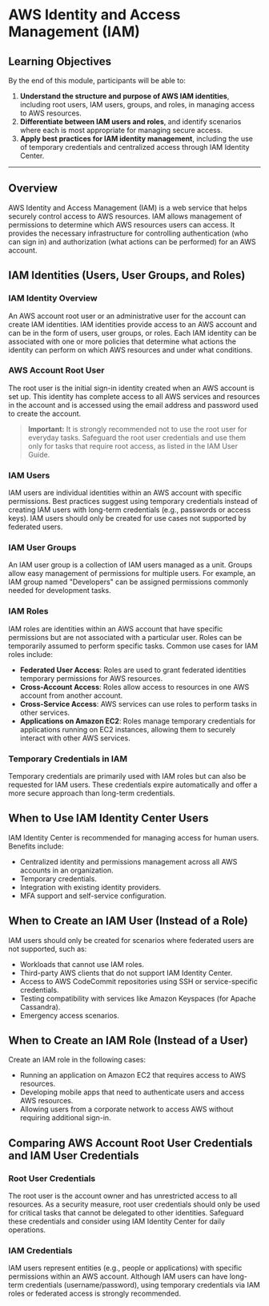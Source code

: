 # AWS Identity and Access Management (IAM)

## **Learning Objectives**

By the end of this module, participants will be able to:

1. **Understand the structure and purpose of AWS IAM identities**, including root users, IAM users, groups, and roles, in managing access to AWS resources.  
2. **Differentiate between IAM users and roles**, and identify scenarios where each is most appropriate for managing secure access.  
3. **Apply best practices for IAM identity management**, including the use of temporary credentials and centralized access through IAM Identity Center.

---
## Overview

AWS Identity and Access Management (IAM) is a web service that helps securely control access to AWS resources. IAM allows management of permissions to determine which AWS resources users can access. It provides the necessary infrastructure for controlling authentication (who can sign in) and authorization (what actions can be performed) for an AWS account.

## IAM Identities (Users, User Groups, and Roles)

### IAM Identity Overview

An AWS account root user or an administrative user for the account can create IAM identities. IAM identities provide access to an AWS account and can be in the form of users, user groups, or roles. Each IAM identity can be associated with one or more policies that determine what actions the identity can perform on which AWS resources and under what conditions.

### AWS Account Root User

The root user is the initial sign-in identity created when an AWS account is set up. This identity has complete access to all AWS services and resources in the account and is accessed using the email address and password used to create the account.

> **Important:** It is strongly recommended not to use the root user for everyday tasks. Safeguard the root user credentials and use them only for tasks that require root access, as listed in the IAM User Guide.

### IAM Users

IAM users are individual identities within an AWS account with specific permissions. Best practices suggest using temporary credentials instead of creating IAM users with long-term credentials (e.g., passwords or access keys). IAM users should only be created for use cases not supported by federated users.


### IAM User Groups

An IAM user group is a collection of IAM users managed as a unit. Groups allow easy management of permissions for multiple users. For example, an IAM group named "Developers" can be assigned permissions commonly needed for development tasks.

### IAM Roles

IAM roles are identities within an AWS account that have specific permissions but are not associated with a particular user. Roles can be temporarily assumed to perform specific tasks. Common use cases for IAM roles include:

- **Federated User Access**: Roles are used to grant federated identities temporary permissions for AWS resources.
- **Cross-Account Access**: Roles allow access to resources in one AWS account from another account.
- **Cross-Service Access**: AWS services can use roles to perform tasks in other services.
- **Applications on Amazon EC2**: Roles manage temporary credentials for applications running on EC2 instances, allowing them to securely interact with other AWS services.

### Temporary Credentials in IAM

Temporary credentials are primarily used with IAM roles but can also be requested for IAM users. These credentials expire automatically and offer a more secure approach than long-term credentials.

## When to Use IAM Identity Center Users

IAM Identity Center is recommended for managing access for human users. Benefits include:

- Centralized identity and permissions management across all AWS accounts in an organization.
- Temporary credentials.
- Integration with existing identity providers.
- MFA support and self-service configuration.

## When to Create an IAM User (Instead of a Role)

IAM users should only be created for scenarios where federated users are not supported, such as:

- Workloads that cannot use IAM roles.
- Third-party AWS clients that do not support IAM Identity Center.
- Access to AWS CodeCommit repositories using SSH or service-specific credentials.
- Testing compatibility with services like Amazon Keyspaces (for Apache Cassandra).
- Emergency access scenarios.

## When to Create an IAM Role (Instead of a User)

Create an IAM role in the following cases:

- Running an application on Amazon EC2 that requires access to AWS resources.
- Developing mobile apps that need to authenticate users and access AWS resources.
- Allowing users from a corporate network to access AWS without requiring additional sign-in.

## Comparing AWS Account Root User Credentials and IAM User Credentials

### Root User Credentials

The root user is the account owner and has unrestricted access to all resources. As a security measure, root user credentials should only be used for critical tasks that cannot be delegated to other identities. Safeguard these credentials and consider using IAM Identity Center for daily operations.

### IAM Credentials

IAM users represent entities (e.g., people or applications) with specific permissions within an AWS account. Although IAM users can have long-term credentials (username/password), using temporary credentials via IAM roles or federated access is strongly recommended.
